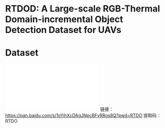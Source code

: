 # RTDOD: A Large-scale RGB-Thermal Domain-incremental Object Detection Dataset for UAVs
# Dataset 
![image](docs/samples.pdf)
链接：https://pan.baidu.com/s/1oYihXcDAgJNpcBFvRRos8Q?pwd=RTDO 
提取码：RTDO
